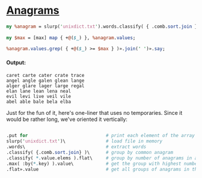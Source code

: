 [1]: http://rosettacode.org/wiki/Anagrams

# [Anagrams][1]

```perl
my %anagram = slurp('unixdict.txt').words.classify( { .comb.sort.join } );
 
my $max = [max] map { +@($_) }, %anagram.values;
 
%anagram.values.grep( { +@($_) >= $max } )».join(' ')».say;
```

#### Output:
```
caret carte cater crate trace
angel angle galen glean lange
alger glare lager large regal
elan lane lean lena neal
evil levi live veil vile
abel able bale bela elba
```


Just for the fun of it, here's one-liner that uses no temporaries.  Since it would be rather long, we've oriented it vertically:

```perl
 
.put for                             # print each element of the array made this way:
slurp('unixdict.txt')\               # load file in memory
.words\                              # extract words
.classify( {.comb.sort.join} )\      # group by common anagram
.classify( *.value.elems ).flat\     # group by number of anagrams in a group
.max( :by(*.key) ).value\            # get the group with highest number of anagrams
.flat».value                         # get all groups of anagrams in the group just selected
```